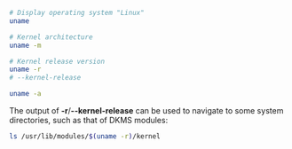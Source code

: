 ```sh
# Display operating system "Linux"
uname

# Kernel architecture
uname -m

# Kernel release version
uname -r
# --kernel-release

uname -a
```

The output of **-r**/**--kernel-release** can be used to navigate to some system directories, such as that of DKMS modules:
```sh
ls /usr/lib/modules/$(uname -r)/kernel
```
